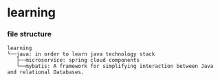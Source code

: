# learning
### file structure
```
learning  
└──java: in order to learn java technology stack    
   ├──microservice: spring cloud components    
   └──mybatis: A framework for simplifying interaction between Java and relational Databases.   
```